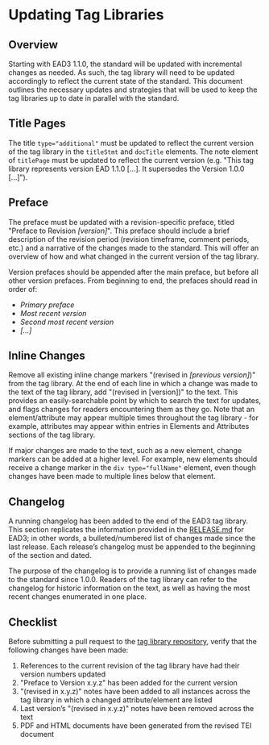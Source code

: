 # Updating Tag Libraries

## Overview

Starting with EAD3 1.1.0, the standard will be updated with incremental changes as needed.  As such, the tag library will need to be updated accordingly to reflect the current state of the standard.  This document outlines the necessary updates and strategies that will be used to keep the tag libraries up to date in parallel with the standard.

## Title Pages

The title `type="additional"` must be updated to reflect the current version of the tag library in the `titleStmt` and `docTitle` elements.  The note element of `titlePage` must be updated to reflect the current version (e.g. "This tag library represents version EAD 1.1.0 [...].  It supersedes the Version 1.0.0 [...]").

## Preface

The preface must be updated with a revision-specific preface, titled "Preface to Revision _[version]_".  This preface should include a brief description of the revision period (revision timeframe, comment periods, etc.) and a narrative of the changes made to the standard.  This will offer an overview of how and what changed in the current version of the tag library.

Version prefaces should be appended after the main preface, but before all other version prefaces.  From beginning to end, the prefaces should read in order of:

* _Primary preface_
* _Most recent version_
* _Second most recent version_
* _[...]_

## Inline Changes

Remove all existing inline change markers "(revised in _[previous version]_)" from the tag library.  At the end of each line in which a change was made to the text of the tag library, add "(revised in [version])" to the text.  This provides an easily-searchable point by which to search the text for updates, and flags changes for readers encountering them as they go.  Note that an element/attribute may appear multiple times throughout the tag library - for example, attributes may appear within entries in Elements and Attributes sections of the tag library.

If major changes are made to the text, such as a new element, change markers can be added at a higher level.  For example, new elements should receive a change marker in the `div type="fullName"` element, even though changes have been made to multiple lines below that element.

## Changelog

A running changelog has been added to the end of the EAD3 tag library.  This section replicates the information provided in the [RELEASE.md](https://github.com/SAA-SDT/EAD3/blob/master/RELEASE.md) for EAD3; in other words, a bulleted/numbered list of changes made since the last release.  Each release’s changelog must be appended to the beginning of the section and dated.

The purpose of the changelog is to provide a running list of changes made to the standard since 1.0.0.  Readers of the tag library can refer to the changelog for historic information on the text, as well as having the most recent changes enumerated in one place.

## Checklist

Before submitting a pull request to the [tag library repository](https://github.com/SAA-SDT/EAS-TagLibraries), verify that the following changes have been made:

1. References to the current revision of the tag library have had their version numbers updated
2. "Preface to Version x.y.z" has been added for the current version
3. "(revised in x.y.z)" notes have been added to all instances across the tag library in which a changed attribute/element are listed
4. Last version’s "(revised in x.y.z)" notes have been removed across the text
5. PDF and HTML documents have been generated from the revised TEI document
